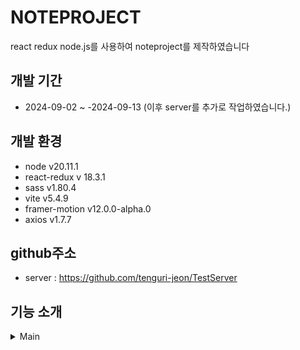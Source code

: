# NOTEPROJECT

react redux node.js를 사용하여 noteproject를 제작하였습니다

## 개발 기간

- 2024-09-02 ~ -2024-09-13 (이후 server를 추가로 작업하였습니다.)

## 개발 환경
- node v20.11.1
- react-redux v 18.3.1
- sass v1.80.4
- vite v5.4.9
- framer-motion v12.0.0-alpha.0
- axios v1.7.7
 
## github주소
- server : https://github.com/tenguri-jeon/TestServer


##  기능 소개
<details><summary>Main
</summary>
- mainpage

</details>


